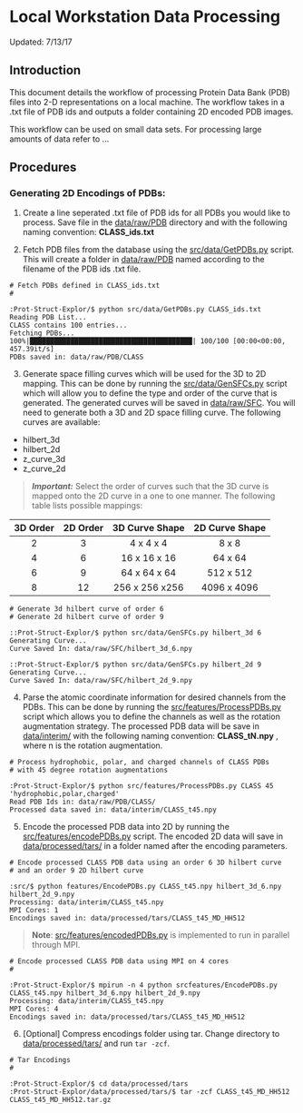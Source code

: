 # Local Workstation Data Processing

Updated: 7/13/17

## Introduction

This document details the workflow of processing Protein Data Bank (PDB) files
into 2-D representations on a local machine. The workflow takes in a .txt file
of PDB ids and outputs a folder containing 2D encoded PDB images.

This workflow can be used on small data sets. For processing large amounts of
data refer to
...

## Procedures

### Generating 2D Encodings of PDBs:

1. Create a line seperated .txt file of PDB ids for all PDBs you would like to
process. Save file in the [data/raw/PDB](../data/raw/PDB) directory and with the
following naming convention: **CLASS_ids.txt**

2. Fetch PDB files from the database using the [src/data/GetPDBs.py](../src/data/GetPDBs.py)
script. This will create a folder in [data/raw/PDB](../data/raw/PDB) named
according to the filename of the PDB ids .txt file.

```
# Fetch PDBs defined in CLASS_ids.txt
#

:Prot-Struct-Explor/$ python src/data/GetPDBs.py CLASS_ids.txt
Reading PDB List...
CLASS contains 100 entries...
Fetching PDBs...
100%|████████████████████████████████████████| 100/100 [00:00<00:00, 457.39it/s]
PDBs saved in: data/raw/PDB/CLASS

```

3. Generate space filling curves which will be used for the 3D to 2D mapping.
This can be done by running the [src/data/GenSFCs.py](../src/data/GenSFCs.py)
script which will allow you to define the type and order of the curve that is
generated. The generated curves will be saved in [data/raw/SFC](../data/raw/SFC).
You will need to generate both a 3D and 2D space filling curve. The following
curves are available:

  - hilbert_3d
  - hilbert_2d
  - z_curve_3d
  - z_curve_2d

> ***Important:*** Select the order of curves such that the 3D curve is mapped
onto the 2D curve in a one to one manner. The following table lists possible
mappings:

| 3D Order | 2D Order | 3D Curve Shape | 2D Curve Shape |
|:--------:|:--------:|:--------------:|:--------------:|
| 2        | 3        | 4 x 4 x 4      | 8 x 8
| 4        | 6        | 16 x 16 x 16   | 64 x 64
| 6        | 9        | 64 x 64 x 64   | 512 x 512
| 8        | 12       | 256 x 256 x256 | 4096 x 4096

```
# Generate 3d hilbert curve of order 6
# Generate 2d hilbert curve of order 9

::Prot-Struct-Explor/$ python src/data/GenSFCs.py hilbert_3d 6
Generating Curve...
Curve Saved In: data/raw/SFC/hilbert_3d_6.npy

::Prot-Struct-Explor/$ python src/data/GenSFCs.py hilbert_2d 9
Generating Curve...
Curve Saved In: data/raw/SFC/hilbert_2d_9.npy

```

4. Parse the atomic coordinate information for desired channels from the PDBs.
This can be done by running the [src/features/ProcessPDBs.py](../src/features/ProcessPDBs.py)
script which allows you to define the channels as well as the rotation augmentation
strategy. The processed PDB data will be save in [data/interim/](../data/interim/)
with the following naming convention: **CLASS_tN.npy** , where n is the rotation
augmentation.

```
# Process hydrophobic, polar, and charged channels of CLASS PDBs
# with 45 degree rotation augmentations

:Prot-Struct-Explor/$ python src/features/ProcessPDBs.py CLASS 45 'hydrophobic,polar,charged'
Read PDB Ids in: data/raw/PDB/CLASS/
Processed data saved in: data/interim/CLASS_t45.npy

```

5. Encode the processed PDB data into 2D by running the
[src/features/encodePDBs.py](../src/features/encodePDBs.py) script. The encoded 2D
data will save in [data/processed/tars/](../data/processed/tars) in a folder
named after the encoding parameters.

```
# Encode processed CLASS PDB data using an order 6 3D hilbert curve
# and an order 9 2D hilbert curve

:src/$ python features/EncodePDBs.py CLASS_t45.npy hilbert_3d_6.npy hilbert_2d_9.npy
Processing: data/interim/CLASS_t45.npy
MPI Cores: 1
Encodings saved in: data/processed/tars/CLASS_t45_MD_HH512

```

>**Note**: [src/features/encodedPDBs.py](../src/features/encodePDBs.py) is implemented
to run in parallel through MPI.

```
# Encode processed CLASS PDB data using MPI on 4 cores
#

:Prot-Struct-Explor/$ mpirun -n 4 python srcfeatures/EncodePDBs.py CLASS_t45.npy hilbert_3d_6.npy hilbert_2d_9.npy
Processing: data/interim/CLASS_t45.npy
MPI Cores: 4
Encodings saved in: data/processed/tars/CLASS_t45_MD_HH512

```

6. [Optional] Compress encodings folder using tar. Change directory to
[data/processed/tars/](../data/processed/tars) and run ```tar -zcf```.

```
# Tar Encodings
#

:Prot-Struct-Explor/$ cd data/processed/tars
:Prot-Struct-Explor/data/processed/tars/$ tar -zcf CLASS_t45_MD_HH512 CLASS_t45_MD_HH512.tar.gz

```
